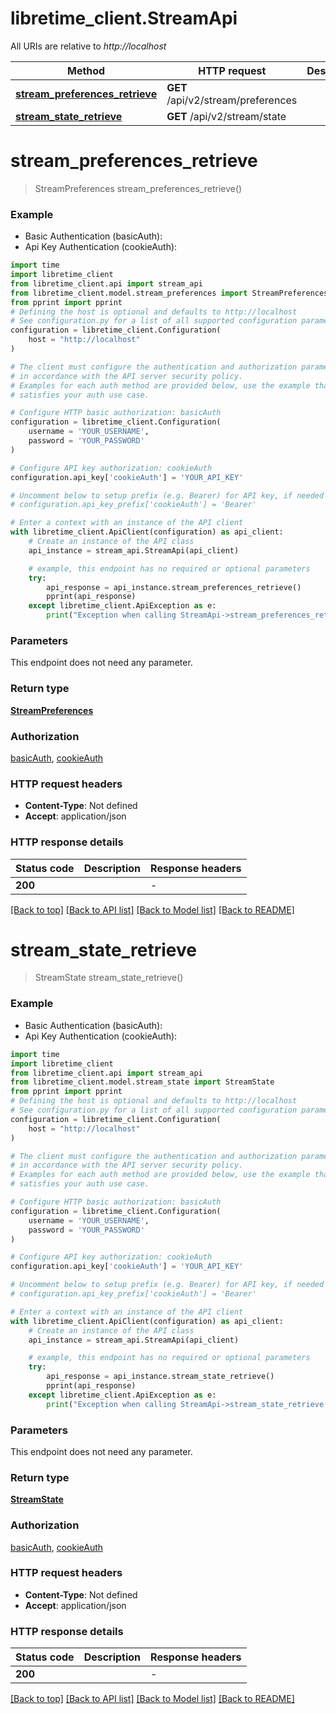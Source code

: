 # libretime_client.StreamApi

All URIs are relative to *http://localhost*

Method | HTTP request | Description
------------- | ------------- | -------------
[**stream_preferences_retrieve**](StreamApi.md#stream_preferences_retrieve) | **GET** /api/v2/stream/preferences | 
[**stream_state_retrieve**](StreamApi.md#stream_state_retrieve) | **GET** /api/v2/stream/state | 


# **stream_preferences_retrieve**
> StreamPreferences stream_preferences_retrieve()



### Example

* Basic Authentication (basicAuth):
* Api Key Authentication (cookieAuth):

```python
import time
import libretime_client
from libretime_client.api import stream_api
from libretime_client.model.stream_preferences import StreamPreferences
from pprint import pprint
# Defining the host is optional and defaults to http://localhost
# See configuration.py for a list of all supported configuration parameters.
configuration = libretime_client.Configuration(
    host = "http://localhost"
)

# The client must configure the authentication and authorization parameters
# in accordance with the API server security policy.
# Examples for each auth method are provided below, use the example that
# satisfies your auth use case.

# Configure HTTP basic authorization: basicAuth
configuration = libretime_client.Configuration(
    username = 'YOUR_USERNAME',
    password = 'YOUR_PASSWORD'
)

# Configure API key authorization: cookieAuth
configuration.api_key['cookieAuth'] = 'YOUR_API_KEY'

# Uncomment below to setup prefix (e.g. Bearer) for API key, if needed
# configuration.api_key_prefix['cookieAuth'] = 'Bearer'

# Enter a context with an instance of the API client
with libretime_client.ApiClient(configuration) as api_client:
    # Create an instance of the API class
    api_instance = stream_api.StreamApi(api_client)

    # example, this endpoint has no required or optional parameters
    try:
        api_response = api_instance.stream_preferences_retrieve()
        pprint(api_response)
    except libretime_client.ApiException as e:
        print("Exception when calling StreamApi->stream_preferences_retrieve: %s\n" % e)
```


### Parameters
This endpoint does not need any parameter.

### Return type

[**StreamPreferences**](StreamPreferences.md)

### Authorization

[basicAuth](../README.md#basicAuth), [cookieAuth](../README.md#cookieAuth)

### HTTP request headers

 - **Content-Type**: Not defined
 - **Accept**: application/json


### HTTP response details

| Status code | Description | Response headers |
|-------------|-------------|------------------|
**200** |  |  -  |

[[Back to top]](#) [[Back to API list]](../README.md#documentation-for-api-endpoints) [[Back to Model list]](../README.md#documentation-for-models) [[Back to README]](../README.md)

# **stream_state_retrieve**
> StreamState stream_state_retrieve()



### Example

* Basic Authentication (basicAuth):
* Api Key Authentication (cookieAuth):

```python
import time
import libretime_client
from libretime_client.api import stream_api
from libretime_client.model.stream_state import StreamState
from pprint import pprint
# Defining the host is optional and defaults to http://localhost
# See configuration.py for a list of all supported configuration parameters.
configuration = libretime_client.Configuration(
    host = "http://localhost"
)

# The client must configure the authentication and authorization parameters
# in accordance with the API server security policy.
# Examples for each auth method are provided below, use the example that
# satisfies your auth use case.

# Configure HTTP basic authorization: basicAuth
configuration = libretime_client.Configuration(
    username = 'YOUR_USERNAME',
    password = 'YOUR_PASSWORD'
)

# Configure API key authorization: cookieAuth
configuration.api_key['cookieAuth'] = 'YOUR_API_KEY'

# Uncomment below to setup prefix (e.g. Bearer) for API key, if needed
# configuration.api_key_prefix['cookieAuth'] = 'Bearer'

# Enter a context with an instance of the API client
with libretime_client.ApiClient(configuration) as api_client:
    # Create an instance of the API class
    api_instance = stream_api.StreamApi(api_client)

    # example, this endpoint has no required or optional parameters
    try:
        api_response = api_instance.stream_state_retrieve()
        pprint(api_response)
    except libretime_client.ApiException as e:
        print("Exception when calling StreamApi->stream_state_retrieve: %s\n" % e)
```


### Parameters
This endpoint does not need any parameter.

### Return type

[**StreamState**](StreamState.md)

### Authorization

[basicAuth](../README.md#basicAuth), [cookieAuth](../README.md#cookieAuth)

### HTTP request headers

 - **Content-Type**: Not defined
 - **Accept**: application/json


### HTTP response details

| Status code | Description | Response headers |
|-------------|-------------|------------------|
**200** |  |  -  |

[[Back to top]](#) [[Back to API list]](../README.md#documentation-for-api-endpoints) [[Back to Model list]](../README.md#documentation-for-models) [[Back to README]](../README.md)

